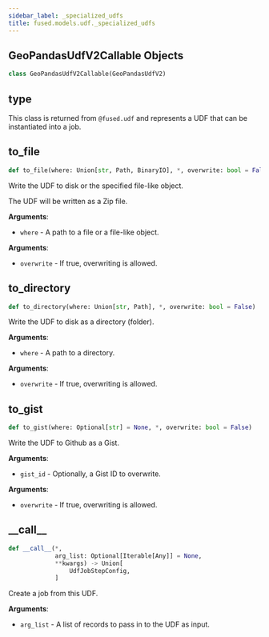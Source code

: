 ```yaml
---
sidebar_label: _specialized_udfs
title: fused.models.udf._specialized_udfs
---
```


## GeoPandasUdfV2Callable Objects

```python
class GeoPandasUdfV2Callable(GeoPandasUdfV2)
```

## type

This class is returned from `@fused.udf` and represents
a UDF that can be instantiated into a job.

## to\_file

```python
def to_file(where: Union[str, Path, BinaryIO], *, overwrite: bool = False)
```

Write the UDF to disk or the specified file-like object.

The UDF will be written as a Zip file.

**Arguments**:

- `where` - A path to a file or a file-like object.


**Arguments**:

- `overwrite` - If true, overwriting is allowed.

## to\_directory

```python
def to_directory(where: Union[str, Path], *, overwrite: bool = False)
```

Write the UDF to disk as a directory (folder).

**Arguments**:

- `where` - A path to a directory.


**Arguments**:

- `overwrite` - If true, overwriting is allowed.

## to\_gist

```python
def to_gist(where: Optional[str] = None, *, overwrite: bool = False)
```

Write the UDF to Github as a Gist.

**Arguments**:

- `gist_id` - Optionally, a Gist ID to overwrite.


**Arguments**:

- `overwrite` - If true, overwriting is allowed.

## \_\_call\_\_

```python
def __call__(*,
             arg_list: Optional[Iterable[Any]] = None,
             **kwargs) -> Union[
                 UdfJobStepConfig,
             ]
```

Create a job from this UDF.

**Arguments**:

- `arg_list` - A list of records to pass in to the UDF as input.
